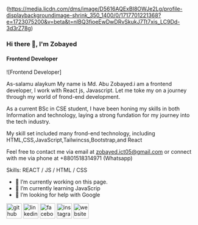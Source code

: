 (https://media.licdn.com/dms/image/D5616AQExBI8OWJe2Lg/profile-displaybackgroundimage-shrink_350_1400/0/1717701221368?e=1723075200&v=beta&t=nlBQ3fioeEwDwDRvSkukJ7Tt7xis_LC9Dd-3d3rZ78g)

### Hi there 👋, I'm Zobayed
#### Frontend Developer
![Frontend Developer]

As-salamu alaykum
My name is  Md. Abu Zobayed.i am a frontend developer, I work with React js, Javascript. Let me toke my on a journey through my world of frond-end development. 

As a current BSc in CSE student, I have been honing my skills in both Information and technology, laying a strong fundation for my journey into the tech industry. 

My skill set included many frond-end technology, including HTML,CSS,JavaScript,Tailwincss,Bootstrap,and React 

Feel free to contact me via email at zobayed.ict05@gmail.com or connect with me via phone at +8801518314971 (Whatsapp)

Skills:  REACT / JS / HTML / CSS

- 🔭 I’m currently working on this page. 
- 🌱 I’m currently learning JavaScrip 
- 🤔 I’m looking for help with Google 


[<img src='https://cdn.jsdelivr.net/npm/simple-icons@3.0.1/icons/github.svg' alt='github' height='40'>](https://github.com/https://github.com/AbuZobayed)  [<img src='https://cdn.jsdelivr.net/npm/simple-icons@3.0.1/icons/linkedin.svg' alt='linkedin' height='40'>](https://www.linkedin.com/in/https://www.linkedin.com/in/zobayedhossen//)  [<img src='https://cdn.jsdelivr.net/npm/simple-icons@3.0.1/icons/facebook.svg' alt='facebook' height='40'>](https://www.facebook.com/https://www.facebook.com/md.jehad.7587/)  [<img src='https://cdn.jsdelivr.net/npm/simple-icons@3.0.1/icons/instagram.svg' alt='instagram' height='40'>](https://www.instagram.com/https://www.instagram.com/zobayed_hossen//)  [<img src='https://cdn.jsdelivr.net/npm/simple-icons@3.0.1/icons/icloud.svg' alt='website' height='40'>](www.zobayed.com)  


